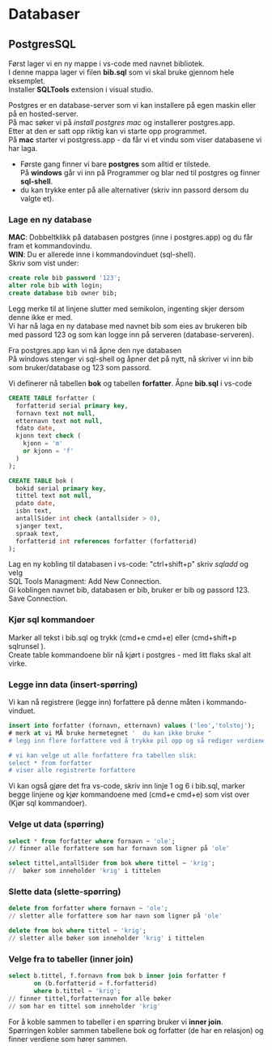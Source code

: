 # Databaser

## PostgresSQL

Først lager vi en ny mappe i vs-code med navnet bibliotek.  
I denne mappa lager vi filen **bib.sql** som vi skal bruke gjennom hele eksemplet.  
Installer **SQLTools** extension i visual studio.

Postgres er en database-server som vi kan installere på egen maskin eller på en hosted-server.  
På mac søker vi på _install postgres mac_ og installerer postgres.app.  
Etter at den er satt opp riktig kan vi starte opp programmet.  
På **mac** starter vi postgress.app - da får vi et vindu som viser databasene vi har laga.  
  -  Første gang finner vi bare **postgres** som alltid er tilstede.  
På **windows** går vi inn på Programmer og blar ned til postgres og finner **sql-shell**.  
  -  du kan trykke enter på alle alternativer \(skriv inn passord dersom du valgte et\).

### Lage en ny database

**MAC**: Dobbeltklikk på databasen postgres \(inne i postgres.app\) og du får fram et kommandovindu.  
**WIN**:  Du er allerede inne i kommandovinduet \(sql-shell\).  
Skriv som vist under:

```sql
create role bib password '123';
alter role bib with login;
create database bib owner bib;
```

Legg merke til at linjene slutter med semikolon, ingenting skjer dersom denne ikke er med.  
Vi har nå laga en ny database med navnet bib som eies av brukeren bib med passord 123 og som kan logge inn på serveren \(database-serveren\).

Fra postgres.app kan vi nå åpne den nye databasen  
På windows stenger vi sql-shell og åpner det på nytt, nå skriver vi inn bib som bruker/database og 123 som passord.

Vi definerer nå tabellen **bok** og tabellen **forfatter**. Åpne **bib.sql** i vs-code

```sql
CREATE TABLE forfatter (
  forfatterid serial primary key,
  fornavn text not null,
  etternavn text not null,
  fdato date,
  kjonn text check (
    kjonn = 'm'
    or kjonn = 'f'
  )
);

CREATE TABLE bok (
  bokid serial primary key,
  tittel text not null,
  pdato date,
  isbn text,
  antallSider int check (antallsider > 0),
  sjanger text,
  spraak text,
  forfatterid int references forfatter (forfatterid)
);
```

Lag en ny kobling til databasen i vs-code: "ctrl+shift+p"  skriv _sqladd_ og velg  
SQL Tools Managment: Add New Connection.  
Gi koblingen navnet bib, databasen er bib, bruker er bib og passord 123. Save Connection.

### Kjør sql kommandoer

Marker all tekst i bib.sql og trykk \(cmd+e cmd+e\) eller \(cmd+shift+p sqlrunsel \).  
Create table kommandoene blir nå kjørt i postgres - med litt flaks skal alt virke.

### Legge inn data \(insert-spørring\)

Vi kan nå registrere \(legge inn\) forfattere på denne måten i kommando-vinduet.

```sql
insert into forfatter (fornavn, etternavn) values ('leo','tolstoj');
# merk at vi MÅ bruke hermetegnet '  du kan ikke bruke "
# legg inn flere forfattere ved å trykke pil opp og så rediger verdiene

# vi kan velge ut alle forfattere fra tabellen slik:
select * from forfatter
# viser alle registrerte forfattere
```

Vi kan også gjøre det fra vs-code, skriv inn linje 1 og 6 i bib.sql, marker begge linjene og kjør kommandoene med \(cmd+e cmd+e\) som vist over \(Kjør sql kommandoer\).

### Velge ut data \(spørring\)

```sql
select * from forfatter where fornavn ~ 'ole';
// finner alle forfattere som har fornavn som ligner på 'ole'

select tittel,antallSider from bok where tittel ~ 'krig';
//  bøker som inneholder 'krig' i tittelen
```

### Slette data \(slette-spørring\)

```sql
delete from forfatter where fornavn ~ 'ole';
// sletter alle forfattere som har navn som ligner på 'ole'

delete from bok where tittel ~ 'krig';
// sletter alle bøker som inneholder 'krig' i tittelen
```

### Velge fra to tabeller \(inner join\)

```sql
select b.tittel, f.fornavn from bok b inner join forfatter f 
       on (b.forfatterid = f.forfatterid)
       where b.tittel ~ 'krig';
// finner tittel,forfatternavn for alle bøker 
// som har en tittel som inneholder 'krig'       
```

For å koble sammen to tabeller i en spørring bruker vi **inner join**.  
Spørringen kobler sammen tabellene bok og forfatter \(de har en relasjon\) og finner verdiene som hører sammen.

